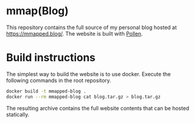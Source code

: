 # mmap(Blog)

This repository contains the full source of my personal blog hosted at https://mmapped.blog/.
The website is built with [Pollen](https://pollenpub.com/).

# Build instructions

The simplest way to build the website is to use docker.
Execute the following commands in the root repository.

```bash
docker build -t mmapped-blog .
docker run --rm mmapped-blog cat blog.tar.gz > blog.tar.gz
```

The resulting archive contains the full website contents that can be hosted statically.
